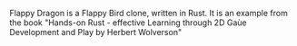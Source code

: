 Flappy Dragon is a Flappy Bird clone, written in Rust.
It is an example from the book "Hands-on Rust - effective Learning through 2D Gaùe Development and Play by Herbert Wolverson"
